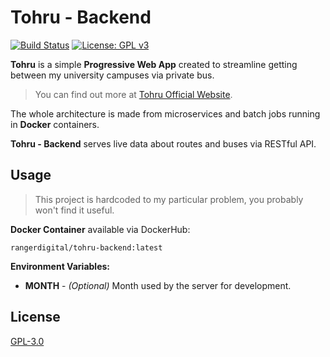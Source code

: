 # Tohru - Backend

[![Build Status](https://drone.bednarski.dev/api/badges/RangerDigital/tohru-backend/status.svg)](https://drone.bednarski.dev/RangerDigital/tohru-backend)
[![License: GPL v3](https://img.shields.io/badge/License-GPLv3-blue.svg)](https://www.gnu.org/licenses/gpl-3.0)

**Tohru** is a simple **Progressive Web App** created to streamline getting between my university campuses via private bus.

> You can find out more at [Tohru Official Website](https://tohru.bednarski.dev).

The whole architecture is made from microservices and batch jobs running in **Docker** containers.

**Tohru - Backend** serves live data about routes and buses via RESTful API.

## Usage

> This project is hardcoded to my particular problem, you probably won't find it useful.

**Docker Container** available via DockerHub:

```
rangerdigital/tohru-backend:latest
```

**Environment Variables:**

- **MONTH** - _(Optional)_ Month used by the server for development.

## License

[GPL-3.0](https://choosealicense.com/licenses/gpl-3.0/)
